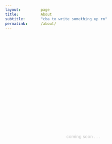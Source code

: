 ```yaml
---
layout:         page
title:          About
subtitle:       "cba to write something up rn"
permalink:      /about/
---
```

<!-- tag for quick links so we do not show the nav -->
<a name="quicklink"></a>

<div class="content-title" align="center" style="color: #c5c5c5">
<div class="padding-1l" style="padding-top: 20rem"></div>
	coming soon . . .
<div class="padding-1l" style="padding-bottom: 20rem"></div>
</div>
